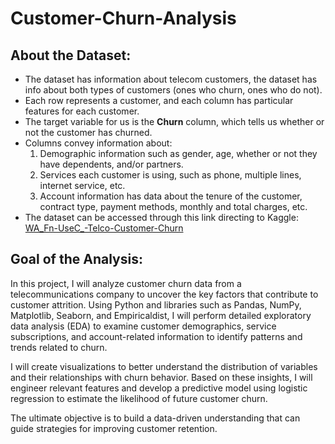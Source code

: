 # Customer-Churn-Analysis

## About the Dataset:
- The dataset has information about telecom customers, the dataset has info about both types of customers (ones who churn, ones who do not). 
- Each row represents a customer, and each column has particular features for each customer.
- The target variable for us is the **Churn** column, which tells us whether or not the customer has churned.
- Columns convey information about:
    1. Demographic information such as gender, age, whether or not they have dependents, and/or partners.
    2. Services each customer is using, such as phone, multiple lines, internet service, etc.
    3. Account information has data about the tenure of the customer, contract type, payment methods, monthly and total charges, etc.
- The dataset can be accessed through this link directing to Kaggle: [WA_Fn-UseC_-Telco-Customer-Churn](https://www.kaggle.com/datasets/palashfendarkar/wa-fnusec-telcocustomerchurn)

## Goal of the Analysis:
In this project, I will analyze customer churn data from a telecommunications company to uncover the key factors that contribute to customer attrition. Using Python and libraries such as Pandas, NumPy, Matplotlib, Seaborn, and Empiricaldist, I will perform detailed exploratory data analysis (EDA) to examine customer demographics, service subscriptions, and account-related information to identify patterns and trends related to churn.

I will create visualizations to better understand the distribution of variables and their relationships with churn behavior. Based on these insights, I will engineer relevant features and develop a predictive model using logistic regression to estimate the likelihood of future customer churn.

The ultimate objective is to build a data-driven understanding that can guide strategies for improving customer retention.

